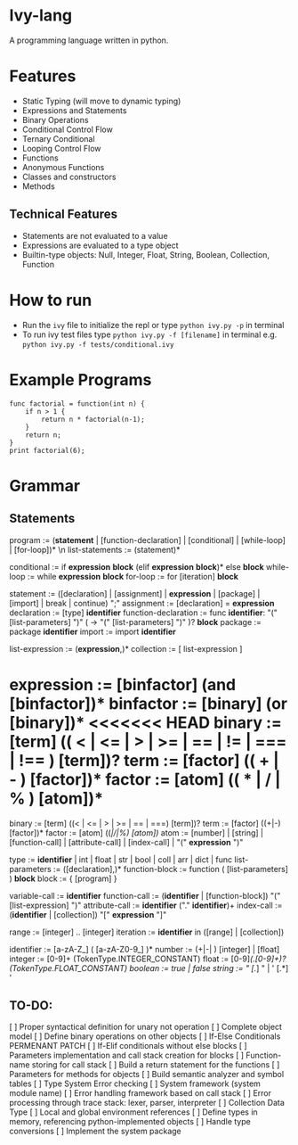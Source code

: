 # Ivy-lang
A programming language written in python.

# Features
* Static Typing (will move to dynamic typing)
* Expressions and Statements
* Binary Operations
* Conditional Control Flow
* Ternary Conditional
* Looping Control Flow
* Functions
* Anonymous Functions
* Classes and constructors
* Methods

## Technical Features
* Statements are not evaluated to a value
* Expressions are evaluated to a type object
* Builtin-type objects: Null, Integer, Float, String, Boolean, Collection, Function

# How to run
* Run the `ivy` file to initialize the repl or type `python ivy.py -p` in terminal
* To run ivy test files type `python ivy.py -f [filename]` in terminal
e.g. `python ivy.py -f tests/conditional.ivy`

# Example Programs
```
func factorial = function(int n) {
    if n > 1 {
        return n * factorial(n-1);
    }
    return n;
}
print factorial(6);
```

# Grammar
## Statements
program := (__statement__ | [function-declaration] | [conditional] | [while-loop] | [for-loop])* \n
list-statements := (statement)*

conditional := if __expression__ __block__ (elif __expression__ __block__)* else __block__
while-loop := while __expression__ __block__
for-loop := for [iteration] __block__

statement := ([declaration] | [assignment] | __expression__ | [package] | [import] | break | continue) ";"
assignment := [declaration] = __expression__
declaration := [type] __identifier__
function-declaration := func __identifier__: "(" [list-parameters] ")" ( -> "(" [list-parameters] ")" )? __block__
package := package __identifier__
import := import __identifier__

list-expression := (__expression__,)*
collection := [ list-expression ]

expression := [binfactor] (and [binfactor])*
binfactor := [binary] (or [binary])*
<<<<<<< HEAD
binary := [term] (( < | <= | > | >= | == | != | === | !== ) [term])?
term := [factor] (( + | - ) [factor])*
factor := [atom] (( * | / | % ) [atom])*
=======
binary := [term] ((< | <= | > | >= | == | ===) [term])?
term := [factor] ((+|-) [factor])*
factor := [atom] ((*|/|%) [atom])*
atom := [number] | [string] | [function-call] | [attribute-call] | [index-call] | "(" __expression__ ")"

type := __identifier__ | int | float | str | bool | coll | arr | dict | func
list-parameters := ([declaration],)*
function-block := function ( [list-parameters] ) __block__
block := { [program] }

variable-call := __identifier__
function-call := (__identifier__ | [function-block]) "(" [list-expression] ")"
attribute-call := __identifier__ ("." __identifier__)+
index-call := (__identifier__ | [collection]) "[" __expression__ "]"

range := [integer] .. [integer]
iteration := __identifier__ in ([range] | [collection])

identifier := [a-zA-Z_] ( [a-zA-Z0-9_] )*
number := (+|-| ) [integer] | [float]
integer := [0-9]+ (TokenType.INTEGER_CONSTANT)
float := [0-9]*(.[0-9]+)? (TokenType.FLOAT_CONSTANT)
boolean := true | false
string := " [.*] " | ' [.*] '

## TO-DO:
[ ] Proper syntactical definition for unary not operation
[ ] Complete object model
[ ] Define binary operations on other objects
[ ] If-Else Conditionals PERMENANT PATCH
[ ] If-Elif conditionals without else blocks
[ ] Parameters implementation and call stack creation for blocks
[ ] Function-name storing for call stack
[ ] Build a return statement for the functions
[ ] Parameters for methods for objects
[ ] Build semantic analyzer and symbol tables
[ ] Type System Error checking
[ ] System framework (system module name)
[ ] Error handling framework based on call stack
[ ] Error processing through trace stack: lexer, parser, interpreter
[ ] Collection Data Type
[ ] Local and global environment references
[ ] Define types in memory, referencing python-implemented objects
[ ] Handle type conversions
[ ] Implement the system package
